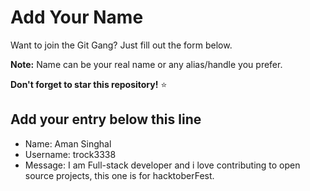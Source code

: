 # Add Your Name

Want to join the Git Gang? Just fill out the form below.

**Note:** Name can be your real name or any alias/handle you prefer.

**Don't forget to star this repository!** ⭐

## Add your entry below this line

- Name: Aman Singhal
- Username: trock3338
- Message: I am Full-stack developer and i love contributing to open source projects, this one is for hacktoberFest.
